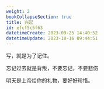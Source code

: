 ```yaml
---
weight: 2
bookCollapseSection: true
title: 兴起
id: efcf5c5f63
datetimeCreate: 2023-09-25 14:40:52
datetimeUpdate: 2023-10-16 09:44:51
---
```

写，就是为了记住。

忘记过去就是背叛，不要忘记，不要悲伤

明天是上帝给你的礼物，要好好珍惜。